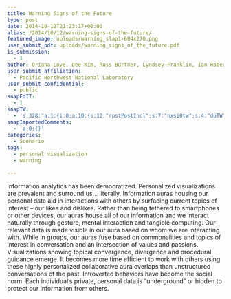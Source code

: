 ```yaml
---
title: Warning Signs of the Future
type: post
date: 2014-10-12T21:23:17+00:00
alias: /2014/10/12/warning-signs-of-the-future/
featured_image: uploads/warning_slap1-604x270.png
user_submit_pdf: uploads/warning_signs_of_the_future.pdf
is_submission:
  - 1
author: Oriana Love, Dee Kim, Russ Burtner, Lyndsey Franklin, Ian Roberts
user_submit_affiliation:
  - Pacific Northwest National Laboratory
user_submit_confidential:
  - public
snapEdIT:
  - 1
snapTW:
  - 's:328:"a:1:{i:0;a:10:{s:12:"rpstPostIncl";s:7:"nxsi0tw";s:4:"doTW";s:1:"1";s:10:"SNAPformat";s:37:"#ieeevis #visfutures %TITLE% - %SURL%";s:8:"attchImg";s:1:"1";s:9:"isAutoImg";s:1:"A";s:8:"imgToUse";s:0:"";s:11:"isPrePosted";s:1:"1";s:8:"isPosted";s:1:"1";s:4:"pgID";s:18:"523587597130813440";s:5:"pDate";s:19:"2014-10-18 21:35:28";}}";'
snapImportedComments:
  - 'a:0:{}'
categories:
  - Scenario
tags:
  - personal visualization
  - warning

---
```

Information analytics has been democratized. Personalized visualizations are prevalent and surround us… literally. Information auras housing our personal data aid in interactions with others by surfacing current topics of interest – our likes and dislikes. Rather than being tethered to smartphones or other devices, our auras house all of our information and we interact naturally through gesture, mental interaction and tangible computing. Our relevant data is made visible in our aura based on whom we are interacting with. While in groups, our auras fuse based on commonalities and topics of interest in conversation and an intersection of values and passions. Visualizations showing topical convergence, divergence and procedural guidance emerge. It becomes more time efficient to work with others using these highly personalized collaborative aura overlaps than unstructured conversations of the past. Introverted behaviors have become the social norm. Each individual’s private, personal data is “underground” or hidden to protect our information from others.
